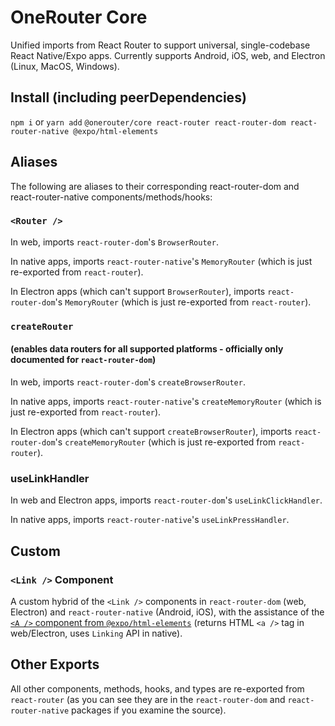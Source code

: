 # OneRouter Core

Unified imports from React Router to support universal, single-codebase React Native/Expo apps. Currently supports Android, iOS, web, and Electron (Linux, MacOS, Windows).

## Install (including peerDependencies)

`npm i` or `yarn add` `@onerouter/core react-router react-router-dom react-router-native @expo/html-elements`

## Aliases

The following are aliases to their corresponding react-router-dom and react-router-native components/methods/hooks:

### `<Router />`

In web, imports `react-router-dom`'s `BrowserRouter`.

In native apps, imports `react-router-native`'s `MemoryRouter` (which is just re-exported from `react-router`).

In Electron apps (which can't support `BrowserRouter`), imports `react-router-dom`'s `MemoryRouter` (which is just re-exported from `react-router`).

### `createRouter`

#### (enables data routers for all supported platforms - officially only documented for `react-router-dom`)

In web, imports `react-router-dom`'s `createBrowserRouter`.

In native apps, imports `react-router-native`'s `createMemoryRouter` (which is just re-exported from `react-router`).

In Electron apps (which can't support `createBrowserRouter`), imports `react-router-dom`'s `createMemoryRouter` (which is just re-exported from `react-router`).

### useLinkHandler

In web and Electron apps, imports `react-router-dom`'s `useLinkClickHandler`.

In native apps, imports `react-router-native`'s `useLinkPressHandler`.

## Custom

### `<Link />` Component

A custom hybrid of the `<Link />` components in `react-router-dom` (web, Electron) and `react-router-native` (Android, iOS), with the assistance of the [`<A />` component from `@expo/html-elements`](https://www.npmjs.com/package/@expo/html-elements#a) (returns HTML `<a />` tag in web/Electron, uses `Linking` API in native).

## Other Exports

All other components, methods, hooks, and types are re-exported from `react-router` (as you can see they are in the `react-router-dom` and `react-router-native` packages if you examine the source).
